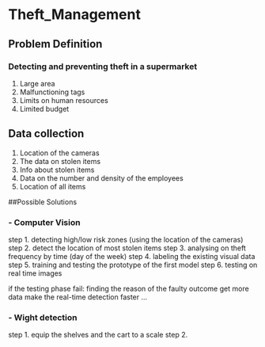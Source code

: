 # Theft_Management

## Problem Definition
### Detecting and preventing theft in a supermarket
1. Large area
2. Malfunctioning tags
3. Limits on human resources
4. Limited budget

## Data collection

1. Location of the cameras
2. The data on stolen items
3. Info about stolen items
4. Data on the number and density of the employees
5. Location of all items

##Possible Solutions

### - Computer Vision
step 1. detecting high/low risk zones (using the location of the cameras)
step 2. detect the location of most stolen items
step 3. analysing on theft frequency by time (day of the week)
step 4. labeling the existing visual data
step 5. training and testing the prototype of the first model
step 6. testing on real time images

if the testing phase fail:
finding the reason of the faulty outcome
  get more data
  make the real-time detection faster
  ...

### - Wight detection
step 1. equip the shelves and the cart to a scale
step 2. 
